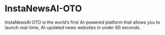 # InstaNewsAI-OTO
InstaNewsAI OTO is the world’s first AI-powered platform that allows you to launch real-time, AI-updated news websites in under 60 seconds.
